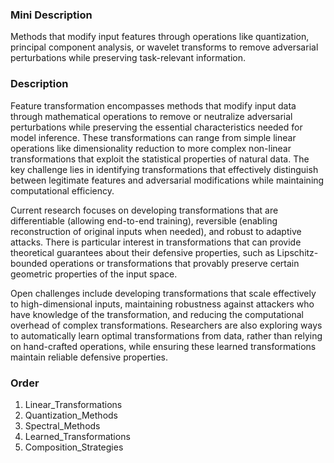 ### Mini Description

Methods that modify input features through operations like quantization, principal component analysis, or wavelet transforms to remove adversarial perturbations while preserving task-relevant information.

### Description

Feature transformation encompasses methods that modify input data through mathematical operations to remove or neutralize adversarial perturbations while preserving the essential characteristics needed for model inference. These transformations can range from simple linear operations like dimensionality reduction to more complex non-linear transformations that exploit the statistical properties of natural data. The key challenge lies in identifying transformations that effectively distinguish between legitimate features and adversarial modifications while maintaining computational efficiency.

Current research focuses on developing transformations that are differentiable (allowing end-to-end training), reversible (enabling reconstruction of original inputs when needed), and robust to adaptive attacks. There is particular interest in transformations that can provide theoretical guarantees about their defensive properties, such as Lipschitz-bounded operations or transformations that provably preserve certain geometric properties of the input space.

Open challenges include developing transformations that scale effectively to high-dimensional inputs, maintaining robustness against attackers who have knowledge of the transformation, and reducing the computational overhead of complex transformations. Researchers are also exploring ways to automatically learn optimal transformations from data, rather than relying on hand-crafted operations, while ensuring these learned transformations maintain reliable defensive properties.

### Order

1. Linear_Transformations
2. Quantization_Methods
3. Spectral_Methods
4. Learned_Transformations
5. Composition_Strategies
